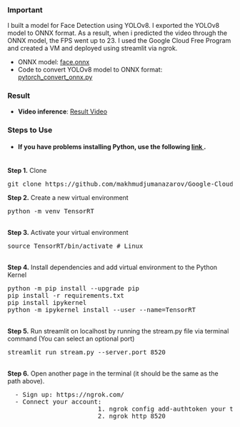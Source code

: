 ### Important
I built a model for Face Detection using YOLOv8. I exported the YOLOv8 model to ONNX format. As a result, when i predicted the video through the ONNX model, the FPS went up to 23. I used the Google Cloud Free Program and created a VM and deployed using streamlit via ngrok.

- ONNX model: <a href= "https://github.com/makhmudjumanazarov/Google-Cloud-CPU-ONNX-Deploy-via-ngrok-with-streamlit-face-detecion/blob/main/best.onnx"> face.onnx </a>
 - Code to convert YOLOv8 model to ONNX format:  <a href= "https://github.com/makhmudjumanazarov/TensorRT-Deploy-via-ngrok-with-streamlit-for-face-detecion/blob/main/pytorch_convert_onnx.py"> pytorch_convert_onnx.py </a>
 
### Result
 * **Video inference**: <a href= "https://www.youtube.com/shorts/NgkfgO7wyV0"> Result Video </a>
 
### Steps to Use
- #### If you have problems installing Python, use the following <a href= "https://www.linuxcapable.com/how-to-install-python-3-9-on-debian-linux/#Section-1-Install-Python-39-via-source-on-Debian-12-11-or-10"> link </a>. 
<br />
<b>Step 1.</b> Clone 
<pre>
git clone https://github.com/makhmudjumanazarov/Google-Cloud-CPU-ONNX-Deploy-via-ngrok-with-streamlit-face-detecion
</pre> 
<b>Step 2.</b> Create a new virtual environment 
<pre>
python -m venv TensorRT
</pre> 
<br/>
<b>Step 3.</b> Activate your virtual environment
<pre>
source TensorRT/bin/activate # Linux
</pre>
<br/>
<b>Step 4.</b> Install dependencies and add virtual environment to the Python Kernel
<pre>
python -m pip install --upgrade pip
pip install -r requirements.txt 
pip install ipykernel
python -m ipykernel install --user --name=TensorRT
</pre>
<br/>
<b>Step 5.</b> Run streamlit on localhost by running the stream.py file via terminal command (You can select an optional port)
<pre>
streamlit run stream.py --server.port 8520
</pre>

<br/>
<b>Step 6.</b> Open another page in the terminal (it should be the same as the path above). 
<pre>
  - Sign up: https://ngrok.com/
  - Connect your account: 
                        1. ngrok config add-authtoken your token
                        2. ngrok http 8520     
                        
</pre>
<br/>

